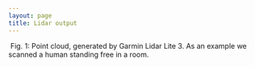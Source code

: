 ```yaml
---
layout: page
title: Lidar output
---
```


<span class="image fit">
        <img src="{{ 'assets/images/animated.gif ' | absolute_url }}" alt=""/>
        Fig. 1: Point cloud, generated by Garmin Lidar Lite 3. As an example we scanned a human standing free in a room.
</span>